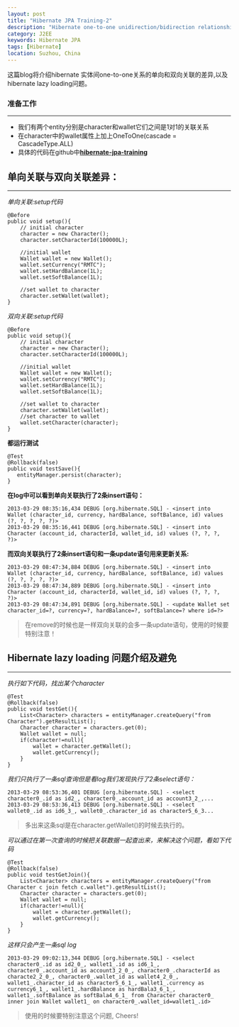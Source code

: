```yaml
---
layout: post
title: "Hibernate JPA Training-2"
description: "Hibernate one-to-one unidirection/bidirection relationship"
category: J2EE 
keywords: Hibernate JPA
tags: [Hibernate]
location: Suzhou, China
---
```


这篇blog将介绍hibernate 实体间one-to-one关系的单向和双向关联的差异,以及hibernate lazy loading问题。
### 准备工作
---

- 我们有两个entity分别是character和wallet它们之间是1对1的关联关系
- 在character中的wallet属性上加上OneToOne(cascade = CascadeType.ALL)
- 具体的代码在github中[**hibernate-jpa-training**](https://github.com/tim-tang/hibernate-jpa-training)


## 单向关联与双向关联差异：
---

_单向关联:setup代码_

    @Before
    public void setup(){
        // initial character
        character = new Character();
        character.setCharacterId(100000L);
        
        //initial wallet
        Wallet wallet = new Wallet();
        wallet.setCurrency("RMTC");
        wallet.setHardBalance(1L);
        wallet.setSoftBalance(1L);
        
        //set wallet to character
        character.setWallet(wallet);
    }
    
_双向关联:setup代码_

    @Before
    public void setup(){
        // initial character
        character = new Character();
        character.setCharacterId(100000L);
        
        //initial wallet
        Wallet wallet = new Wallet();
        wallet.setCurrency("RMTC");
        wallet.setHardBalance(1L);
        wallet.setSoftBalance(1L);
        
        //set wallet to character
        character.setWallet(wallet);
        //set character to wallet
        wallet.setCharacter(character);
    }

**都运行测试**

    @Test
    @Rollback(false)
    public void testSave(){
       entityManager.persist(character);       
    }

**在log中可以看到单向关联执行了2条insert语句：**

    2013-03-29 08:35:16,434 DEBUG [org.hibernate.SQL] - <insert into Wallet (character_id, currency, hardBalance, softBalance, id) values (?, ?, ?, ?, ?)>
    2013-03-29 08:35:16,441 DEBUG [org.hibernate.SQL] - <insert into Character (account_id, characterId, wallet_id, id) values (?, ?, ?, ?)>

**而双向关联执行了2条insert语句和一条update语句用来更新关系:**

    2013-03-29 08:47:34,884 DEBUG [org.hibernate.SQL] - <insert into Wallet (character_id, currency, hardBalance, softBalance, id) values (?, ?, ?, ?, ?)>
    2013-03-29 08:47:34,889 DEBUG [org.hibernate.SQL] - <insert into Character (account_id, characterId, wallet_id, id) values (?, ?, ?, ?)>
    2013-03-29 08:47:34,891 DEBUG [org.hibernate.SQL] - <update Wallet set character_id=?, currency=?, hardBalance=?, softBalance=? where id=?>

> 在remove的时候也是一样双向关联的会多一条update语句，使用的时候要特别注意！

## Hibernate lazy loading 问题介绍及避免
---

_执行如下代码，找出某个character_

    @Test
    @Rollback(false)
    public void testGet(){
        List<Character> characters = entityManager.createQuery("from Character").getResultList();
        Character character = characters.get(0);
        Wallet wallet = null;
        if(character!=null){
            wallet = character.getWallet();
            wallet.getCurrency();
        }       
    }

_我们只执行了一条sql查询但是看log我们发现执行了2条select语句：_

    2013-03-29 08:53:36,401 DEBUG [org.hibernate.SQL] - <select character0_.id as id2_, character0_.account_id as account3_2_,...
    2013-03-29 08:53:36,413 DEBUG [org.hibernate.SQL] - <select wallet0_.id as id6_3_, wallet0_.character_id as character5_6_3...

> 多出来这条sql是在character.getWallet()的时候去执行的。

_可以通过在第一次查询的时候把关联数据一起查出来，来解决这个问题，看如下代码_

    @Test
    @Rollback(false)
    public void testGetJoin(){
        List<Character> characters = entityManager.createQuery("from Character c join fetch c.wallet").getResultList();
        Character character = characters.get(0);
        Wallet wallet = null;
        if(character!=null){
            wallet = character.getWallet();
            wallet.getCurrency();
        } 
    }

_这样只会产生一条sql log_

    2013-03-29 09:02:13,344 DEBUG [org.hibernate.SQL] - <select character0_.id as id2_0_, wallet1_.id as id6_1_, character0_.account_id as account3_2_0_, character0_.characterId as characte2_2_0_, character0_.wallet_id as wallet4_2_0_, wallet1_.character_id as character5_6_1_, wallet1_.currency as currency6_1_, wallet1_.hardBalance as hardBala3_6_1_, wallet1_.softBalance as softBala4_6_1_ from Character character0_ inner join Wallet wallet1_ on character0_.wallet_id=wallet1_.id> 

> 使用的时候要特别注意这个问题, Cheers!
